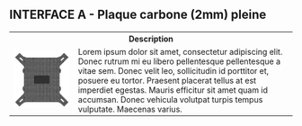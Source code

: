 ## INTERFACE A - Plaque carbone (2mm) pleine

<table class="description">
    <tr>
        <th colspan="2">Description</th>
    </tr>
    <tr>
        <td><img src="../../../gitbook/images/INTERFACE/INTERFACEA/COVERS/COVERS_PLEINE.png"></td>
        <td>Lorem ipsum dolor sit amet, consectetur adipiscing elit. Donec rutrum mi eu libero pellentesque pellentesque a vitae sem. Donec velit leo, sollicitudin id porttitor et, posuere eu tortor. Praesent placerat tellus at est imperdiet egestas. Mauris efficitur sit amet quam id accumsan. Donec vehicula volutpat turpis tempus vulputate. Maecenas varius.</td>
    </tr>
</table>
